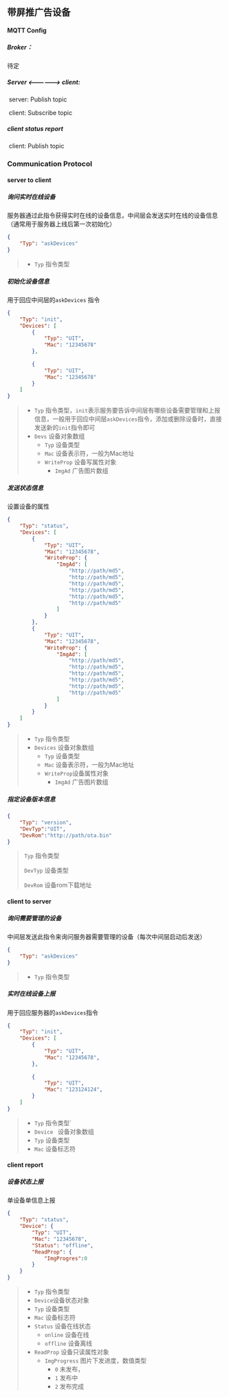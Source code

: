 ## 带屏推广告设备

#### MQTT Config

##### Broker：

待定



##### Server <------> client: 

​	server: Publish topic

​	client: Subscribe topic





##### client status report

​	client: Publish topic



### Communication Protocol



#### server to client



##### 询问实时在线设备

服务器通过此指令获得实时在线的设备信息，中间层会发送实时在线的设备信息（通常用于服务器上线后第一次初始化）

```json
{
    "Typ": "askDevices"
}
```

> - `Typ` 指令类型



##### 初始化设备信息

用于回应中间层的`askDevices` 指令

```json
{
    "Typ": "init",
    "Devices": [
        {
            "Typ": "UIT",
            "Mac": "12345678"
        },
        
        {
            "Typ": "UIT",
            "Mac": "12345678"
        }
    ]
}
```

> - `Typ` 指令类型，`init`表示服务要告诉中间层有哪些设备需要管理和上报信息，一般用于回应中间层`askDevices`指令，添加或删除设备时，直接发送新的`init`指令即可
> - `Devs` 设备对象数组
>   - `Typ` 设备类型
>   - `Mac` 设备表示符，一般为Mac地址
>   - `WriteProp` 设备写属性对象
>     - `ImgAd` 广告图片数组



##### 发送状态信息

设置设备的属性

```json
{
    "Typ": "status",
    "Devices": [
        {
            "Typ": "UIT",
            "Mac": "12345678",
            "WriteProp": {
                "ImgAd": [
                    "http://path/md5",
                    "http://path/md5",
                    "http://path/md5",
                    "http://path/md5",
                    "http://path/md5",
                    "http://path/md5"
                ]
            }
        },
        {
            "Typ": "UIT",
            "Mac": "12345678",
            "WriteProp": {
                "ImgAd": [
                    "http://path/md5",
                    "http://path/md5",
                    "http://path/md5",
                    "http://path/md5",
                    "http://path/md5",
                    "http://path/md5"
                ]
            }
        }
    ]
}
```

> - `Typ` 指令类型
> - `Devices` 设备对象数组
>   - `Typ` 设备类型
>   - `Mac` 设备表示符，一般为Mac地址
>   - `WriteProp`设备属性对象
>     - `ImgAd` 广告图片数组



##### 指定设备版本信息

```json
{
    "Typ": "version",
	"DevTyp":"UIT",
    "DevRom":"http://path/ota.bin"
}
```

> `Typ` 指令类型
>
> `DevTyp` 设备类型
>
> `DevRom` 设备rom下载地址



#### client to server



##### 询问需要管理的设备

中间层发送此指令来询问服务器需要管理的设备（每次中间层启动后发送）

```json
{
    "Typ": "askDevices"
}
```

> - `Typ` 指令类型



##### 实时在线设备上报

用于回应服务器的`askDevices`指令

```json
{
    "Typ": "init",
    "Devices": [
		{
            "Typ": "UIT",
            "Mac": "12345678",
    	},
        
		{
            "Typ": "UIT",
            "Mac": "123124124",
    	}  
    ]
}
```



> - `Typ` 指令类型`
> - `Device ` 设备对象数组
> - `Typ` 设备类型
> - `Mac` 设备标志符





#### client report

##### 设备状态上报

单设备单信息上报

```json
{
    "Typ": "status",
    "Device": {
        "Typ": "UIT",
        "Mac": "12345678",
        "Status": "offline",
        "ReadProp": {
            "ImgProgres":0
        }
    }
}
```



> - `Typ` 指令类型
> - `Device`设备状态对象
> - `Typ` 设备类型
> - `Mac` 设备标志符
> - `Status` 设备在线状态
>   - `online` 设备在线
>   - `offline` 设备离线
> - `ReadProp` 设备只读属性对象
>   - `ImgProgress` 图片下发进度，数值类型
>     - `0` 未发布，
>     - `1` 发布中
>     - `2` 发布完成



